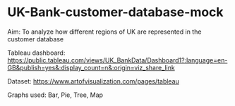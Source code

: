 # UK-Bank-customer-database-mock

Aim: To analyze how different regions of UK are represented in the customer database

Tableau dashboard: https://public.tableau.com/views/UK_BankData/Dashboard1?:language=en-GB&publish=yes&:display_count=n&:origin=viz_share_link 

Dataset: https://www.artofvisualization.com/pages/tableau

Graphs used: Bar, Pie, Tree, Map
